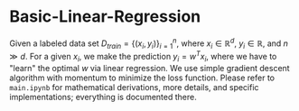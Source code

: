 # Basic-Linear-Regression
Given a labeled data set $D_{train}=\{(x_i, y_i)\}_{i=1}^n$, where $x_i \in \mathbb R^d$, $y_i \in \mathbb R$, and $n \gg d$. For a given $x_i$, we make the prediction $y_i = w^Tx_i$, where we have to "learn" the optimal $w$ via linear regression. We use simple gradient descent algorithm with momentum to minimize the loss function. Please refer to `main.ipynb` for mathematical derivations, more details, and specific implementations; everything is documented there. 
